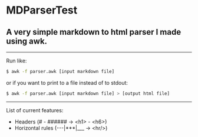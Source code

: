 # MDParserTest
## A very simple markdown to html parser I made using awk.

---
Run like:
```sh
$ awk -f parser.awk [input markdown file]
```
or if you want to print to a file instead of to stdout:
```sh
$ awk -f parser.awk [input markdown file] > [output html file]
```
---

List of current features:
- Headers (# - ###### &rarr; &lt;h1&gt; - &lt;h6&gt;)
- Horizontal rules (---|\*\*\*|\_\_\_ &rarr; &lt;hr/&gt;)


